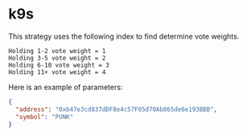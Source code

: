 # k9s

This strategy uses the following index to find determine vote weights.

```
Holding 1-2 vote weight = 1
Holding 3-5 vote weight = 2
Holding 6-10 vote weight = 3
Holding 11+ vote weight = 4
```

Here is an example of parameters:

```json
{
  "address": "0xb47e3cd837dDF8e4c57F05d70Ab865de6e193BBB",
  "symbol": "PUNK"
}
```
